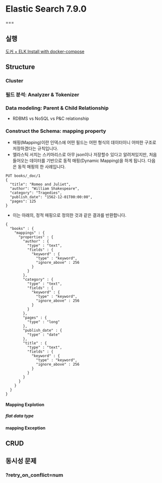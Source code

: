 # Elastic Search 7.9.0

===


## 실행

[도커 + ELK Install with docker-compose](https://shanepark.tistory.com/241)

## Structure

### Cluster

### 필드 분석: Analyzer & Tokenizer

### Data modeling: Parent & Child Relationship

- RDBMS vs NoSQL vs P&C relationship

### Construct the Schema: mapping property

- 매핑(Mapping)이란 인덱스에 어떤 필드는 어떤 형식의 데이터이니 어떠한 구조로 저장하겠다는 규칙입니다.
- 엘라스틱 서치는 스키마리스로 아무 json이나 저장할수 있다고 알려져있지만, 처음 들어오는 데이터를 기반으로 동적 매핑(Dynamic Mapping)을 하게 됩니다. 다음은 동적 매핑의 한 사례입니다.

```
PUT books/_doc/1
{
  "title": "Romeo and Juliet",
  "author": "William Shakespeare",
  "category": "Tragedies",
  "publish_date": "1562-12-01T00:00:00",
  "pages": 125
}
```

- 이는 아래의, 정적 매핑으로 정의한 것과 같은 결과를 반환합니다.

```
{
  "books" : {
    "mappings" : {
      "properties" : {
        "author" : {
          "type" : "text",
          "fields" : {
            "keyword" : {
              "type" : "keyword",
              "ignore_above" : 256
            }
          }
        },
        "category" : {
          "type" : "text",
          "fields" : {
            "keyword" : {
              "type" : "keyword",
              "ignore_above" : 256
            }
          }
        },
        "pages" : {
          "type" : "long"
        },
        "publish_date" : {
          "type" : "date"
        },
        "title" : {
          "type" : "text",
          "fields" : {
            "keyword" : {
              "type" : "keyword",
              "ignore_above" : 256
            }
          }
        }
      }
    }
  }
}
```

#### Mapping Explotion

##### flat data type

#### mapping Exception

## CRUD

## 동시성 문제

### ?retry_on_conflict=num

##
